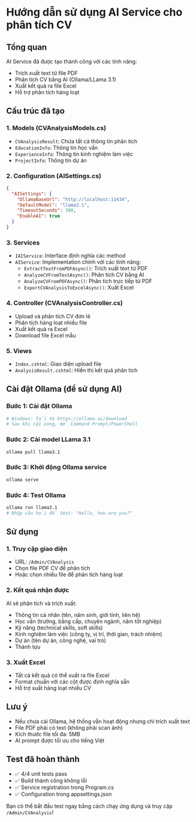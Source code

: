 # Hướng dẫn sử dụng AI Service cho phân tích CV

## Tổng quan
AI Service đã được tạo thành công với các tính năng:
- Trích xuất text từ file PDF
- Phân tích CV bằng AI (Ollama/LLama 3.1)  
- Xuất kết quả ra file Excel
- Hỗ trợ phân tích hàng loạt

## Cấu trúc đã tạo

### 1. Models (CVAnalysisModels.cs)
- `CVAnalysisResult`: Chứa tất cả thông tin phân tích
- `EducationInfo`: Thông tin học vấn
- `ExperienceInfo`: Thông tin kinh nghiệm làm việc  
- `ProjectInfo`: Thông tin dự án

### 2. Configuration (AISettings.cs)
```json
{
  "AISettings": {
    "OllamaBaseUrl": "http://localhost:11434",
    "DefaultModel": "llama3.1", 
    "TimeoutSeconds": 300,
    "EnableAI": true
  }
}
```

### 3. Services
- `IAIService`: Interface định nghĩa các method
- `AIService`: Implementation chính với các tính năng:
  - `ExtractTextFromPDFAsync()`: Trích xuất text từ PDF
  - `AnalyzeCVFromTextAsync()`: Phân tích CV bằng AI
  - `AnalyzeCVFromPDFAsync()`: Phân tích trực tiếp từ PDF
  - `ExportCVAnalysisToExcelAsync()`: Xuất Excel

### 4. Controller (CVAnalysisController.cs)
- Upload và phân tích CV đơn lẻ
- Phân tích hàng loạt nhiều file
- Xuất kết quả ra Excel
- Download file Excel mẫu

### 5. Views
- `Index.cshtml`: Giao diện upload file
- `AnalysisResult.cshtml`: Hiển thị kết quả phân tích

## Cài đặt Ollama (để sử dụng AI)

### Bước 1: Cài đặt Ollama
```bash
# Windows: Tải từ https://ollama.ai/download
# Sau khi cài xong, mở Command Prompt/PowerShell
```

### Bước 2: Cài model LLama 3.1
```bash
ollama pull llama3.1
```

### Bước 3: Khởi động Ollama service
```bash
ollama serve
```

### Bước 4: Test Ollama
```bash
ollama run llama3.1
# Nhập câu hỏi để test: "Hello, how are you?"
```

## Sử dụng

### 1. Truy cập giao diện
- URL: `/Admin/CVAnalysis`
- Chọn file PDF CV để phân tích
- Hoặc chọn nhiều file để phân tích hàng loạt

### 2. Kết quả nhận được
AI sẽ phân tích và trích xuất:
- Thông tin cá nhân (tên, năm sinh, giới tính, liên hệ)
- Học vấn (trường, bằng cấp, chuyên ngành, năm tốt nghiệp)
- Kỹ năng (technical skills, soft skills)
- Kinh nghiệm làm việc (công ty, vị trí, thời gian, trách nhiệm)
- Dự án (tên dự án, công nghệ, vai trò)
- Thành tựu

### 3. Xuất Excel
- Tất cả kết quả có thể xuất ra file Excel
- Format chuẩn với các cột được định nghĩa sẵn
- Hỗ trợ xuất hàng loạt nhiều CV

## Lưu ý
- Nếu chưa cài Ollama, hệ thống vẫn hoạt động nhưng chỉ trích xuất text
- File PDF phải có text (không phải scan ảnh)
- Kích thước file tối đa: 5MB
- AI prompt được tối ưu cho tiếng Việt

## Test đã hoàn thành
- ✅ 4/4 unit tests pass
- ✅ Build thành công không lỗi
- ✅ Service registration trong Program.cs
- ✅ Configuration trong appsettings.json

Bạn có thể bắt đầu test ngay bằng cách chạy ứng dụng và truy cập `/Admin/CVAnalysis`!